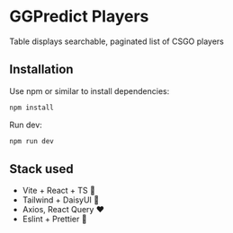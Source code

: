 # GGPredict Players

Table displays searchable, paginated list of CSGO players

## Installation

Use npm or similar to install dependencies:

```bash
npm install
```

Run dev:

```bash
npm run dev
```

## Stack used

- Vite + React + TS 💪
- Tailwind + DaisyUI 🌼
- Axios, React Query ❤
- Eslint + Prettier 🧹
